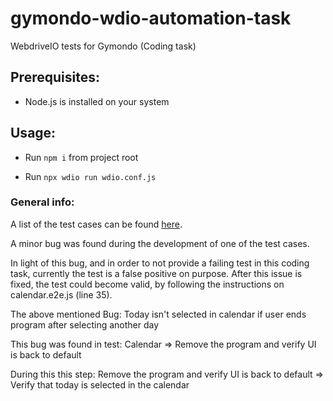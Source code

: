 # gymondo-wdio-automation-task

WebdriveIO tests for Gymondo (Coding task)

## Prerequisites:

- Node.js is installed on your system

## Usage:

- Run `npm i` from project root

- Run `npx wdio run wdio.conf.js`

### General info:

A list of the test cases can be found [here](./test_cases.txt).

A minor bug was found during the development of one of the test cases.

In light of this bug, and in order to not provide a failing test in this coding task, currently the test is a false positive on purpose.
After this issue is fixed, the test could become valid, by following the instructions on calendar.e2e.js (line 35).

The above mentioned Bug:
Today isn't selected in calendar if user ends program after selecting another day

This bug was found in test:
Calendar => Remove the program and verify UI is back to default

During this this step:
Remove the program and verify UI is back to default => Verify that today is selected in the calendar
